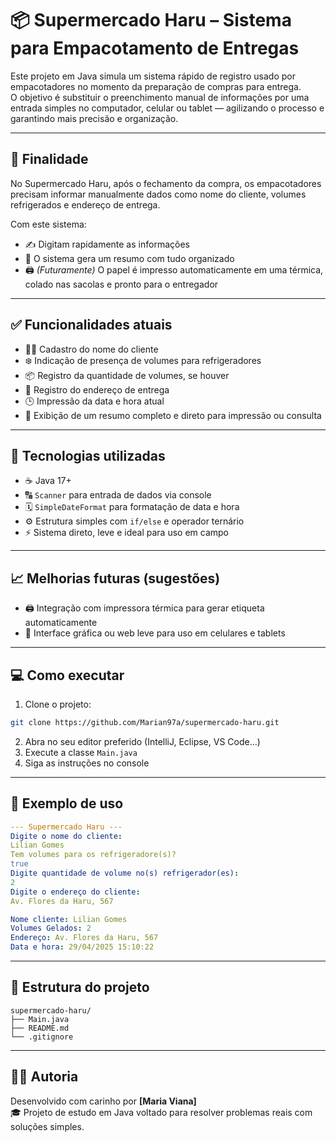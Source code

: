 # 📦 Supermercado Haru – Sistema para Empacotamento de Entregas

Este projeto em Java simula um sistema rápido de registro usado por empacotadores no momento da preparação de compras para entrega.  
O objetivo é substituir o preenchimento manual de informações por uma entrada simples no computador, celular ou tablet — agilizando o processo e garantindo mais precisão e organização.

---

## 🚀 Finalidade

No Supermercado Haru, após o fechamento da compra, os empacotadores precisam informar manualmente dados como nome do cliente, volumes refrigerados e endereço de entrega.

Com este sistema:

- ✍️ Digitam rapidamente as informações
- 🧾 O sistema gera um resumo com tudo organizado
- 🖨️ *(Futuramente)* O papel é impresso automaticamente em uma térmica, colado nas sacolas e pronto para o entregador

---

## ✅ Funcionalidades atuais

- 🧑‍💼 Cadastro do nome do cliente
- ❄️ Indicação de presença de volumes para refrigeradores
- 📦 Registro da quantidade de volumes, se houver
- 📍 Registro do endereço de entrega
- 🕒 Impressão da data e hora atual
- 📃 Exibição de um resumo completo e direto para impressão ou consulta

---

## 🔧 Tecnologias utilizadas

- ☕ Java 17+
- 🔠 `Scanner` para entrada de dados via console
- 🗓️ `SimpleDateFormat` para formatação de data e hora
- ⚙️ Estrutura simples com `if/else` e operador ternário
- ⚡ Sistema direto, leve e ideal para uso em campo

---

## 📈 Melhorias futuras (sugestões)

- 🖨️ Integração com impressora térmica para gerar etiqueta automaticamente
- 📱 Interface gráfica ou web leve para uso em celulares e tablets

---

## 💻 Como executar

1. Clone o projeto:

```bash
git clone https://github.com/Marian97a/supermercado-haru.git
```

2. Abra no seu editor preferido (IntelliJ, Eclipse, VS Code...)
3. Execute a classe `Main.java`
4. Siga as instruções no console

---

## 📌 Exemplo de uso

```yaml
--- Supermercado Haru ---
Digite o nome do cliente:
Lilian Gomes
Tem volumes para os refrigeradore(s)? 
true
Digite quantidade de volume no(s) refrigerador(es):
2
Digite o endereço do cliente: 
Av. Flores da Haru, 567

Nome cliente: Lilian Gomes
Volumes Gelados: 2
Endereço: Av. Flores da Haru, 567
Data e hora: 29/04/2025 15:10:22
```

---

## 📁 Estrutura do projeto

```plaintext
supermercado-haru/
├── Main.java
├── README.md
└── .gitignore
```

---

## 👩‍💻 Autoria

Desenvolvido com carinho por **[Maria Viana]**  
🎓 Projeto de estudo em Java voltado para resolver problemas reais com soluções simples.